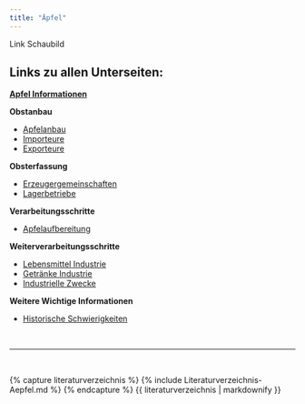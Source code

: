 ```yaml
---
title: "Äpfel"
---
```


Link Schaubild 

## Links zu allen Unterseiten:

[**Apfel Informationen**](Aepfel-Informationen.html)

**Obstanbau**

- [Apfelanbau](Obstanbau/Apfelanbau.html)
- [Importeure](Obstanbau/Importeure.html)
- [Exporteure](Obstanbau/Exporteure.html)

**Obsterfassung**

- [Erzeugergemeinschaften](Obsterfassung/Erzeugergemeinschaften.html)
- [Lagerbetriebe](Obsterfassung/Lagerbetriebe.html)

**Verarbeitungsschritte**

- [Apfelaufbereitung](Verarbeitungsschritte/Apfelaufbereitung.html)

**Weiterverarbeitungsschritte**

- [Lebensmittel Industrie](Weiterverarbeitungsschritte/Lebensmittel-Industrie.html)
- [Getränke Industrie](Weiterverarbeitungsschritte/Getraenke-Industrie.html)
- [Industrielle Zwecke](Weiterverarbeitungsschritte/Industrielle-Zwecke.html)

**Weitere Wichtige Informationen**

- [Historische Schwierigkeiten](Historische-Schwierigkeiten.html)
 

<br>

---

<br> 

{% capture literaturverzeichnis %} 
{% include Literaturverzeichnis-Aepfel.md %} 
{% endcapture %} 
{{ literaturverzeichnis | markdownify }}
